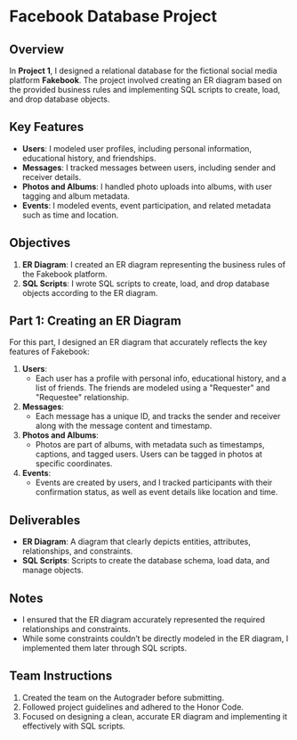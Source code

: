 # Facebook Database Project

## Overview

In **Project 1**, I designed a relational database for the fictional social media platform **Fakebook**. The project involved creating an ER diagram based on the provided business rules and implementing SQL scripts to create, load, and drop database objects.

## Key Features

- **Users**: I modeled user profiles, including personal information, educational history, and friendships.
- **Messages**: I tracked messages between users, including sender and receiver details.
- **Photos and Albums**: I handled photo uploads into albums, with user tagging and album metadata.
- **Events**: I modeled events, event participation, and related metadata such as time and location.

## Objectives

1. **ER Diagram**: I created an ER diagram representing the business rules of the Fakebook platform.
2. **SQL Scripts**: I wrote SQL scripts to create, load, and drop database objects according to the ER diagram.


## Part 1: Creating an ER Diagram

For this part, I designed an ER diagram that accurately reflects the key features of Fakebook:

1. **Users**: 
   - Each user has a profile with personal info, educational history, and a list of friends. The friends are modeled using a "Requester" and "Requestee" relationship.
2. **Messages**: 
   - Each message has a unique ID, and tracks the sender and receiver along with the message content and timestamp.
3. **Photos and Albums**: 
   - Photos are part of albums, with metadata such as timestamps, captions, and tagged users. Users can be tagged in photos at specific coordinates.
4. **Events**: 
   - Events are created by users, and I tracked participants with their confirmation status, as well as event details like location and time.

## Deliverables

- **ER Diagram**: A diagram that clearly depicts entities, attributes, relationships, and constraints.
- **SQL Scripts**: Scripts to create the database schema, load data, and manage objects.

## Notes

- I ensured that the ER diagram accurately represented the required relationships and constraints.
- While some constraints couldn’t be directly modeled in the ER diagram, I implemented them later through SQL scripts.

## Team Instructions

1. Created the team on the Autograder before submitting.
2. Followed project guidelines and adhered to the Honor Code.
3. Focused on designing a clean, accurate ER diagram and implementing it effectively with SQL scripts.
